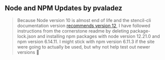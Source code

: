 ## Node and NPM Updates by pvaladez

> Because Node version 10 is almost end of life and the stencil-cli documentation version [recommends version 12](https://developer.bigcommerce.com/stencil-docs/installing-stencil-cli/installing-stencil), I have followed instructions from the cornerstone readme by deleting package-lock.json and installing npm packages with node version 12.21.0 and npm version 6.14.11. I might stick with npm version 6.11.3 if the site were going to actually be used, but why not help test out newer versions :slightly_smiling_face:

